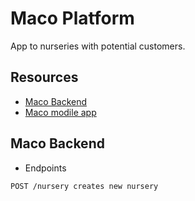 # Maco Platform
App to nurseries with potential customers.


## Resources
-  [Maco Backend](https://github.com/ivansaid/maco/tree/742000ac38575557c3106378abb34ef3263c1ddd)
-  [Maco modile app](https://github.com/ivansaid/maco-app/tree/ead7444ebeba8cdd677705a7b91c4c7a4256ec2c)



## Maco Backend

- Endpoints
```
POST /nursery creates new nursery
```

